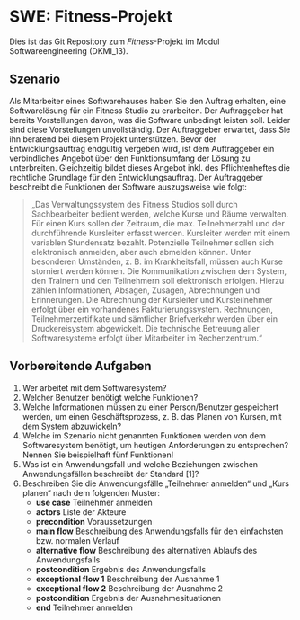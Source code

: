 # SWE: Fitness-Projekt

Dies ist das Git Repository zum *Fitness*-Projekt im Modul Softwareengineering (DKMI_13). 

## Szenario
Als Mitarbeiter eines Softwarehauses haben Sie den Auftrag erhalten, eine Softwarelösung für ein
Fitness Studio zu erarbeiten. Der Auftraggeber hat bereits Vorstellungen davon, was die Software
unbedingt leisten soll. Leider sind diese Vorstellungen unvollständig.
Der Auftraggeber erwartet, dass Sie ihn beratend bei diesem Projekt unterstützen. Bevor der
Entwicklungsauftrag endgültig vergeben wird, ist dem Auftraggeber ein verbindliches Angebot über
den Funktionsumfang der Lösung zu unterbreiten. Gleichzeitig bildet dieses Angebot inkl.
des Pflichtenheftes die rechtliche Grundlage für den Entwicklungsauftrag. Der Auftraggeber
beschreibt die Funktionen der Software auszugsweise wie folgt:

>„Das Verwaltungssystem des Fitness Studios soll durch Sachbearbeiter bedient werden, welche Kurse
und Räume verwalten. Für einen Kurs sollen der Zeitraum, die max. Teilnehmerzahl und der
durchführende Kursleiter erfasst werden. Kursleiter werden mit einem variablen Stundensatz bezahlt.
Potenzielle Teilnehmer sollen sich elektronisch anmelden, aber auch abmelden können. Unter
besonderen Umständen, z. B. im Krankheitsfall, müssen auch Kurse storniert werden können. Die
Kommunikation zwischen dem System, den Trainern und den Teilnehmern soll elektronisch erfolgen.
Hierzu zählen Informationen, Absagen, Zusagen, Abrechnungen und Erinnerungen. Die Abrechnung
der Kursleiter und Kursteilnehmer erfolgt über ein vorhandenes Fakturierungssystem. Rechnungen,
Teilnehmerzertifikate und sämtlicher Briefverkehr werden über ein Druckereisystem abgewickelt. Die
technische Betreuung aller Softwaresysteme erfolgt über Mitarbeiter im Rechenzentrum.“

## Vorbereitende Aufgaben

1. Wer arbeitet mit dem Softwaresystem?
2. Welcher Benutzer benötigt welche Funktionen?
3. Welche Informationen müssen zu einer Person/Benutzer gespeichert werden, um einen
Geschäftsprozess, z. B. das Planen von Kursen, mit dem System abzuwickeln?
4. Welche im Szenario nicht genannten Funktionen werden von dem Softwaresystem benötigt,
um heutigen Anforderungen zu entsprechen? Nennen Sie beispielhaft fünf Funktionen!
5. Was ist ein Anwendungsfall und welche Beziehungen zwischen Anwendungsfällen beschreibt
der Standard [1]?
6. Beschreiben Sie die Anwendungsfälle „Teilnehmer anmelden“ und „Kurs planen“ nach dem
folgenden Muster:
	- **use case** Teilnehmer anmelden
	- **actors** Liste der Akteure
	- **precondition** Voraussetzungen
	- **main flow** Beschreibung des Anwendungsfalls für den einfachsten bzw. normalen Verlauf
	- **alternative flow** Beschreibung des alternativen Ablaufs des Anwendungsfalls
  	- **postcondition** Ergebnis des Anwendungsfalls
	- **exceptional flow 1** Beschreibung der Ausnahme 1
	- **exceptional flow 2** Beschreibung der Ausnahme 2
	- **postcondition** Ergebnis der Ausnahmesituationen
	- **end** Teilnehmer anmelden